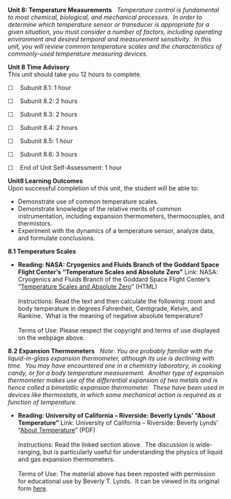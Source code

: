 **Unit 8: Temperature Measurements** <span id="8"></span> 
*Temperature control is fundamental to most chemical, biological, and
mechanical processes.  In order to determine which temperature sensor or
transducer is appropriate for a given situation, you must consider a
number of factors, including operating environment and desired temporal
and measurement sensitivity.  In this unit, you will review common
temperature scales and the characteristics of commonly-used temperature
measuring devices.*

**Unit 8 Time Advisory**  
This unit should take you 12 hours to complete.  
  
 <span class="Apple-style-span" style="line-height: normal; ">☐  
 Subunit 8.1: 1 hour</span>  
  
 <span class="Apple-style-span" style="line-height: normal; ">☐  
 Subunit 8.2: 2 hours</span>

☐    Subunit 8.3: 2 hours  
  
 ☐    Subunit 8.4: 2 hours  
  
 ☐    Subunit 8.5: 1 hour  
  
 ☐    Subunit 8.6: 3 hours  
  
 ☐    End of Unit Self-Assessment: 1 hour

**Unit8 Learning Outcomes**  
Upon successful completion of this unit, the student will be able to:

-   Demonstrate use of common temperature scales.
-   Demonstrate knowledge of the relative merits of common
    instrumentation, including expansion thermometers, thermocouples,
    and thermistors.
-   Experiment with the dynamics of a temperature sensor, analyze data,
    and formulate conclusions.

**8.1 Temperature Scales** <span id="8.1"></span> 
-   **Reading: NASA: Cryogenics and Fluids Branch of the Goddard Space
    Flight Center’s “Temperature Scales and Absolute Zero”**
    Link: NASA: Cryogenics and Fluids Branch of the Goddard Space Flight
    Center’s “[Temperature Scales and Absolute
    Zero](http://cryo.gsfc.nasa.gov/introduction/temp_scales.html)”
    (HTML)  
        
     Instructions: Read the text and then calculate the following: room
    and body temperature in degrees Fahrenheit, Centigrade, Kelvin, and
    Rankine.  What is the meaning of negative absolute temperature?  
        
     Terms of Use: Please respect the copyright and terms of use
    displayed on the webpage above.

**8.2 Expansion Thermometers** <span id="8.2"></span> 
*Note: You are probably familiar with the liquid-in-glass expansion
thermometer, although its use is declining with time.  You may have
encountered one in a chemistry laboratory, in cooking candy, or for a
body temperature measurement.  Another type of expansion thermometer
makes use of the differential expansion of two metals and is hence
called a bimetallic expansion thermometer.  These have been used in
devices like thermostats, in which some mechanical action is required as
a function of temperature.*

-   **Reading: University of California – Riverside: Beverly Lynds’
    “About Temperature”**
    Link: University of California – Riverside: Beverly Lynds’ “[About
    Temperature](https://resources.saylor.org/archived/wp-content/uploads/2011/07/ME301-8.2-1.pdf)”
    (PDF)  
        
     Instructions: Read the linked section above.  The discussion is
    wide-ranging, but is particularly useful for understanding the
    physics of liquid and gas expansion thermometers.  
        
     Terms of Use: The material above has been reposted with permission
    for educational use by Beverly T. Lynds.  It can be viewed in its
    original form [here](http://eo.ucar.edu/skymath/tmp2.html).


